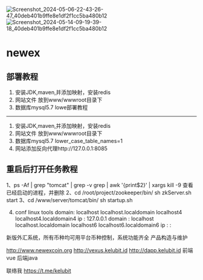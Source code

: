 ![Screenshot_2024-05-06-22-43-26-47_40deb401b9ffe8e1df2f1cc5ba480b12](https://github.com/vueyi/newex/assets/130923270/5480e973-e387-4d2f-9d67-40c3b327ad45)
![Screenshot_2024-05-14-09-19-39-18_40deb401b9ffe8e1df2f1cc5ba480b12](https://github.com/vueyi/newex/assets/130923270/d9bf94bb-b82d-4aee-9547-fd040788466c)
# newex
部署教程
--------------------------
1. 安装JDK,maven,并添加映射，安装redis
2. 网站文件 放到www/wwwroot目录下
3. 数据库mysql5.7  lowe部署教程
--------------------------
1. 安装JDK,maven,并添加映射，安装redis
2. 网站文件 放到www/wwwroot目录下
3. 数据库mysql5.7  lower_case_table_names=1
4. 网站添加反向代理http://127.0.0.1:8085


重启后打开任务教程
--------------------------
1、ps -Af | grep "tomcat" | grep -v grep | awk '{print$2}' | xargs kill -9   查看已经启动的进程，并删除
2、cd /root/project/zookeeper/bin/
   sh zkServer.sh start
3、cd /www/server/tomcat/bin/
   sh startup.sh

4. conf linux tools
  domain: localhost localhost.localdomain localhost4 localhost4.localdomain4
   ip : 127.0.0.1
  domain : localhost localhost.localdomain localhost6 localhost6.localdomain6
   ip : :


新版外汇系统，所有币种均可用平台币种控制，系统功能齐全
产品构造与维护

http://www.newexcoin.org
http://vexus.kelubit.id
http://dapp.kelubit.id
前端vue
后端java




   联络我
   https://t.me/kelubit
